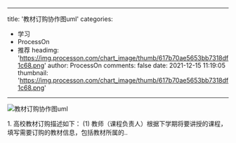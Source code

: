 
---
title: '教材订购协作图uml'
categories: 
 - 学习
 - ProcessOn
 - 推荐
headimg: 'https://img.processon.com/chart_image/thumb/617b70ae5653bb7318df1c68.png'
author: ProcessOn
comments: false
date: 2021-12-15 11:19:05
thumbnail: 'https://img.processon.com/chart_image/thumb/617b70ae5653bb7318df1c68.png'
---

<div>   
<img class="thumb" alt="教材订购协作图uml" src="https://img.processon.com/chart_image/thumb/617b70ae5653bb7318df1c68.png" referrerpolicy="no-referrer">
<p>1. 高校教材订购描述如下：
(1) 教师（课程负责人）根据下学期将要讲授的课程，填写需要订购的教材信息，包括教材所属的..</p>  
</div>
            